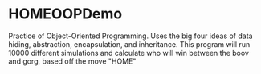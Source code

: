 # HOMEOOPDemo
Practice of Object-Oriented Programming. Uses the big four ideas of data hiding, abstraction, encapsulation, and inheritance.
This program will run 10000 different simulations and calculate who will win between the boov and gorg, based off the move "HOME"
